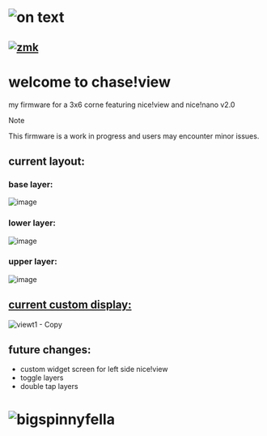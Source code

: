 # ![on text](https://github.com/chase-hunter/zmk-config-chaseview/assets/122387925/461e96b8-74b4-40e2-8f8c-425272b5bbf1)
## [![zmk](https://img.shields.io/badge/zmk-black?logo=github&logoColor=white)](https://github.com/chase-hunter/zmk)
# welcome to chase!view
my firmware for a 3x6 corne featuring nice!view and nice!nano v2.0 

> [!NOTE]
> This firmware is a work in progress and users may encounter minor issues.

## current layout:

### base layer:
![image](https://github.com/chase-hunter/zmk-config-chaseview/assets/122387925/c8bcaa47-44b9-49fe-b00f-5de055b4fb9c)

### lower layer:
![image](https://github.com/chase-hunter/zmk-config-chaseview/assets/122387925/62cd67b6-282e-4f77-9b77-82a7988e3503)

### upper layer:
![image](https://github.com/chase-hunter/zmk-config-chaseview/assets/122387925/bc33a451-ffdb-4273-86e8-e003424b1c4c)

## [current custom display:](https://github.com/chase-hunter/zmk/blob/fbc22d863072525c8f2ad120886aa6030351a75b/app/boards/shields/nice_view/widgets/art.c#L231-L341)


![viewt1 - Copy](https://github.com/chase-hunter/zmk-config-chaseview/assets/122387925/df7b4391-176f-44f7-9c75-fa8c0289c627)


## future changes:
- custom widget screen for left side nice!view
- toggle layers
- double tap layers



# ![bigspinnyfella](https://github.com/chase-hunter/zmk-config-chaseview/assets/122387925/a76f23eb-b24e-4258-8a24-4838a0a6ac37)

